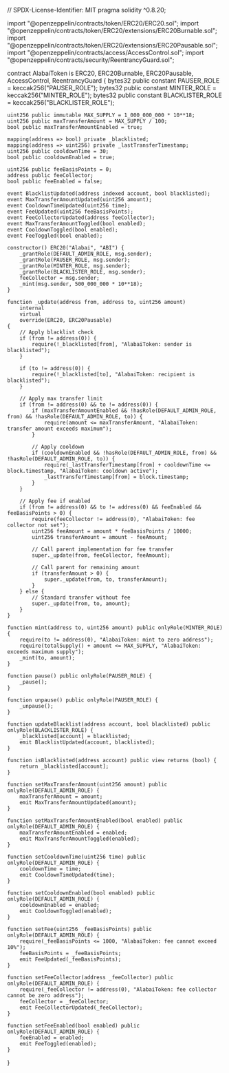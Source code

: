 // SPDX-License-Identifier: MIT
pragma solidity ^0.8.20;

import "@openzeppelin/contracts/token/ERC20/ERC20.sol";
import "@openzeppelin/contracts/token/ERC20/extensions/ERC20Burnable.sol";
import "@openzeppelin/contracts/token/ERC20/extensions/ERC20Pausable.sol";
import "@openzeppelin/contracts/access/AccessControl.sol";
import "@openzeppelin/contracts/security/ReentrancyGuard.sol";

contract AlabaiToken is ERC20, ERC20Burnable, ERC20Pausable, AccessControl, ReentrancyGuard {
    bytes32 public constant PAUSER_ROLE = keccak256("PAUSER_ROLE");
    bytes32 public constant MINTER_ROLE = keccak256("MINTER_ROLE");
    bytes32 public constant BLACKLISTER_ROLE = keccak256("BLACKLISTER_ROLE");
    
    uint256 public immutable MAX_SUPPLY = 1_000_000_000 * 10**18;
    uint256 public maxTransferAmount = MAX_SUPPLY / 100;
    bool public maxTransferAmountEnabled = true;
    
    mapping(address => bool) private _blacklisted;
    mapping(address => uint256) private _lastTransferTimestamp;
    uint256 public cooldownTime = 30;
    bool public cooldownEnabled = true;
    
    uint256 public feeBasisPoints = 0;
    address public feeCollector;
    bool public feeEnabled = false;
    
    event BlacklistUpdated(address indexed account, bool blacklisted);
    event MaxTransferAmountUpdated(uint256 amount);
    event CooldownTimeUpdated(uint256 time);
    event FeeUpdated(uint256 feeBasisPoints);
    event FeeCollectorUpdated(address feeCollector);
    event MaxTransferAmountToggled(bool enabled);
    event CooldownToggled(bool enabled);
    event FeeToggled(bool enabled);

    constructor() ERC20("Alabai", "ABI") {
        _grantRole(DEFAULT_ADMIN_ROLE, msg.sender);
        _grantRole(PAUSER_ROLE, msg.sender);
        _grantRole(MINTER_ROLE, msg.sender);
        _grantRole(BLACKLISTER_ROLE, msg.sender);
        feeCollector = msg.sender;
        _mint(msg.sender, 500_000_000 * 10**18);
    }

    function _update(address from, address to, uint256 amount)
        internal
        virtual
        override(ERC20, ERC20Pausable)
    {
        // Apply blacklist check
        if (from != address(0)) {
            require(!_blacklisted[from], "AlabaiToken: sender is blacklisted");
        }
        
        if (to != address(0)) {
            require(!_blacklisted[to], "AlabaiToken: recipient is blacklisted");
        }

        // Apply max transfer limit
        if (from != address(0) && to != address(0)) {
            if (maxTransferAmountEnabled && !hasRole(DEFAULT_ADMIN_ROLE, from) && !hasRole(DEFAULT_ADMIN_ROLE, to)) {
                require(amount <= maxTransferAmount, "AlabaiToken: transfer amount exceeds maximum");
            }

            // Apply cooldown
            if (cooldownEnabled && !hasRole(DEFAULT_ADMIN_ROLE, from) && !hasRole(DEFAULT_ADMIN_ROLE, to)) {
                require(_lastTransferTimestamp[from] + cooldownTime <= block.timestamp, "AlabaiToken: cooldown active");
                _lastTransferTimestamp[from] = block.timestamp;
            }
        }

        // Apply fee if enabled
        if (from != address(0) && to != address(0) && feeEnabled && feeBasisPoints > 0) {
            require(feeCollector != address(0), "AlabaiToken: fee collector not set");
            uint256 feeAmount = amount * feeBasisPoints / 10000;
            uint256 transferAmount = amount - feeAmount;
            
            // Call parent implementation for fee transfer
            super._update(from, feeCollector, feeAmount);
            
            // Call parent for remaining amount
            if (transferAmount > 0) {
                super._update(from, to, transferAmount);
            }
        } else {
            // Standard transfer without fee
            super._update(from, to, amount);
        }
    }

    function mint(address to, uint256 amount) public onlyRole(MINTER_ROLE) {
        require(to != address(0), "AlabaiToken: mint to zero address");
        require(totalSupply() + amount <= MAX_SUPPLY, "AlabaiToken: exceeds maximum supply");
        _mint(to, amount);
    }

    function pause() public onlyRole(PAUSER_ROLE) {
        _pause();
    }

    function unpause() public onlyRole(PAUSER_ROLE) {
        _unpause();
    }

    function updateBlacklist(address account, bool blacklisted) public onlyRole(BLACKLISTER_ROLE) {
        _blacklisted[account] = blacklisted;
        emit BlacklistUpdated(account, blacklisted);
    }

    function isBlacklisted(address account) public view returns (bool) {
        return _blacklisted[account];
    }

    function setMaxTransferAmount(uint256 amount) public onlyRole(DEFAULT_ADMIN_ROLE) {
        maxTransferAmount = amount;
        emit MaxTransferAmountUpdated(amount);
    }

    function setMaxTransferAmountEnabled(bool enabled) public onlyRole(DEFAULT_ADMIN_ROLE) {
        maxTransferAmountEnabled = enabled;
        emit MaxTransferAmountToggled(enabled);
    }

    function setCooldownTime(uint256 time) public onlyRole(DEFAULT_ADMIN_ROLE) {
        cooldownTime = time;
        emit CooldownTimeUpdated(time);
    }

    function setCooldownEnabled(bool enabled) public onlyRole(DEFAULT_ADMIN_ROLE) {
        cooldownEnabled = enabled;
        emit CooldownToggled(enabled);
    }

    function setFee(uint256 _feeBasisPoints) public onlyRole(DEFAULT_ADMIN_ROLE) {
        require(_feeBasisPoints <= 1000, "AlabaiToken: fee cannot exceed 10%");
        feeBasisPoints = _feeBasisPoints;
        emit FeeUpdated(_feeBasisPoints);
    }

    function setFeeCollector(address _feeCollector) public onlyRole(DEFAULT_ADMIN_ROLE) {
        require(_feeCollector != address(0), "AlabaiToken: fee collector cannot be zero address");
        feeCollector = _feeCollector;
        emit FeeCollectorUpdated(_feeCollector);
    }

    function setFeeEnabled(bool enabled) public onlyRole(DEFAULT_ADMIN_ROLE) {
        feeEnabled = enabled;
        emit FeeToggled(enabled);
    }
}

